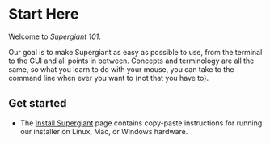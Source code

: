 # Start Here

Welcome to _Supergiant 101_.

Our goal is to make Supergiant as easy as possible to use, from the terminal to the GUI and all points in between. Concepts and terminology are all the same, so what you learn to do with your mouse, you can take to the command line when ever you want to (not that you have to).

## Get started

* The [Install Supergiant](./installation.md) page contains copy-paste instructions for running our installer on Linux, Mac, or Windows hardware.
